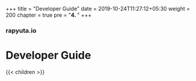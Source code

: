 +++
title = "Developer Guide"
date = 2019-10-24T11:27:12+05:30
weight = 200
chapter = true
pre = "<b>4. </b>"
+++

### rapyuta.io

# Developer Guide

{{< children >}}